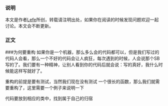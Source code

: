 ### 说明
本文是作者[Lefe](http://www.jianshu.com/p/88957fad1226)所创，转载请注明出处，如果你在阅读的时候发现问题欢迎一起讨论。本文会不断更新。
### 正文
###为何要重构
如果你是一个机器，那么多么会的代码都可以，但是我们写过的代码人会看，那么一个不好的代码会让人疯狂，每次遇到的时候，人会说那个SB写的了。我们要有一种精神，让别人看到你的代码后就会说：写的真好，我什么时候能这样写就好了。

重构的前提是要有测试，当然我们现在没有测试
一个很长的函数，那么我们就需要重构了，这里需要一个例子来说明一下

代码要放到相应的类中，找到属于自己的归宿
